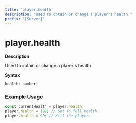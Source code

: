 ```yaml
---
title: 'player.health'
description: "Used to obtain or change a player's health."
prefix: '[Server]'
---
```


# player.health

**Description**

Used to obtain or change a player's health.

**Syntax**

```js
health: number;
```

### Example Usage

```js
const currentHealth = player.health;
player.health = 199; // Set to full health.
player.health = 99; // Kill the player.
```
